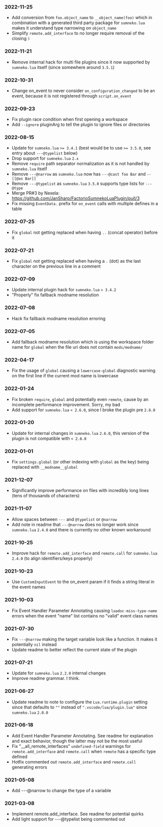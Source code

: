 
### 2022-11-25
- Add conversion from `foo.object_name` to `__object_name(foo)` which in combination with a generated third party package for `sumneko.lua` makes it understand type narrowing on `object_name`
- Simplify `remote.add_interface` to no longer require removal of the closing `)`

### 2022-11-21
- Remove internal hack for multi file plugins since it now supported by `sumneko.lua` itself (since somewhere around `3.5.1`)

### 2022-10-31
- Change on_event to never consider `on_configuration_changed` to be an event, because it is not registered through `script.on_event`

### 2022-09-23
- Fix plugin race condition when first opening a workspace
- Add `--ignore` pluginArg to tell the plugin to ignore files or directories

### 2022-08-15
- Update for `sumneko.lua` `>= 3.4.1` (best would be to use `>= 3.5.0`, see entry about `---@typelist` below)
- Drop support for `sumneko.lua` `2.x`
- Remove `require` path separator normalization as it is not handled by `sumneko.lua` itself
- Remove `---@narrow` as `sumneko.lua` now has `---@cast foo Bar` and `--[[@as Bar]]`
- Remove `---@typelist` as `sumneko.lua` `3.5.0` supports type lists for `---@type`
- Merge PR#3 by Nexela: https://github.com/JanSharp/FactorioSumnekoLuaPlugin/pull/3
- Fix missing `EventData.` prefix for `on_event` calls with multiple defines in a table

### 2022-07-25
- Fix `global` not getting replaced when having `..` (concat operator) before it

### 2022-07-21
- Fix `global` not getting replaced when having a `.` (dot) as the last character on the previous line in a comment

### 2022-07-09
- Update internal plugin hack for `sumneko.lua` `> 3.4.2`
- "Properly" fix fallback modname resolution

### 2022-07-08
- Hack fix fallback modname resolution erroring

### 2022-07-05
- Add fallback modname resolution which is using the workspace folder name for `global` when the file uri does not contain `mods/modname/`

### 2022-04-17
- Fix the usage of `global` causing a `lowercase-global` diagnostic warning on the first line if the current mod name is lowercase

### 2022-01-24
- Fix broken `require`, `global` and potentially even `remote`, cause by an incomplete performance improvement. Sorry, my bad
- Add support for `sumneko.lua` `< 2.6.0`, since I broke the plugin pre `2.6.0`

### 2022-01-20
- Update for internal changes in `sumneko.lua` `2.6.0`, this version of the plugin is not compatible with `< 2.6.0`

### 2022-01-01
- Fix `settings.global` (or other indexing with `global` as the key) being replaced with `__modname__global`

### 2021-12-07
- Significantly improve performance on files with incredibly long lines (tens of thousands of characters)

### 2021-11-07
- Allow spaces between `---` and `@typelist` or `@narrow`
- Add note in readme that `---@narrow` does no longer work since `sumneko.lua` `2.4.0` and there is currently no other known workaround

### 2021-10-25
- Improve hack for `remote.add_interface` and `remote.call` for `sumneko.lua` `2.4.0` (to align identifiers/keys properly)

### 2021-10-23
- Use `CustomInputEvent` to the on_event param if it finds a string literal in the event names

### 2021-10-03
- Fix Event Handler Parameter Annotating causing `luadoc-miss-type-name` errors when the event "name" list contains no "valid" event class names

### 2021-07-30
- Fix `---@narrow` making the target variable look like a function. It makes it potentially `nil` instead
- Update readme to better reflect the current state of the plugin

### 2021-07-21
- Update for `sumneko.lua` `2.2.0` internal changes
- Improve readme grammar. I think.

### 2021-06-27
- Update readme to note to configure the `Lua.runtime.plugin` setting since that defaults to `""` instead of `".vscode/lua/plugin.lua"` since `sumneko.lua` `2.0.0`

### 2021-06-18
- Add Event Handler Parameter Annotating. See readme for explanation and exact behavior, though the latter may not be the most useful
- Fix "__all_remote_interfaces" `undefined-field` warnings for `remote.add_interface` and `remote.call` when `remote` has a specific type defined
- Hotfix commented out `remote.add_interface` and `remote.call` generating errors

### 2021-05-08
- Add ---@narrow to change the type of a variable

### 2021-03-08
- Implement remote.add_interface. See readme for potential quirks
- Add light support for ---@typelist being commented out
